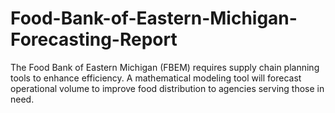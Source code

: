 # Food-Bank-of-Eastern-Michigan-Forecasting-Report
The Food Bank of Eastern Michigan (FBEM)  requires supply chain planning tools to  enhance efficiency. A mathematical modeling  tool will forecast operational volume to  improve food distribution to agencies serving  those in need.
